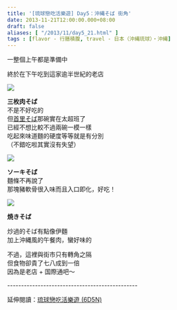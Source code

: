 ```yaml
---
title: '[琉球戀吃活樂遊] Day5：沖縄そば 街角'
date: 2013-11-21T12:00:00.000+08:00
draft: false
aliases: [ "/2013/11/day5_21.html" ]
tags : [flavor - 行膳積腹, travel - 日本（沖縄琉球）・沖縄]
---
```


一整個上午都是準備中

終於在下午吃到這家逾半世紀的老店

![](/images/okinawa5d.jpg)

**三枚肉そば**  
不是不好吃的  
但[首里そば](https://hidie.net/okinawa3d/)那碗實在太超班了  
已經不想比較不過兩碗一模一樣  
吃起來味道麵的硬度等等就是有分別  
（不錯吃啦其實沒有失望）  

![](/images/okinawa5d1.jpg)

**ソーキそば**  
麵條不再說了  
那塊豬軟骨很入味而且入口即化，好吃！  

![](/images/okinawa5d2.jpg)

**焼きそば**  

炒過的そば有點像伊麵  
加上沖縄風的午餐肉，蠻好味的

  

  

不過，這裡與街市只有轉角之隔  
但食物卻貴了七八成到一倍  
因為是老店 + 国際通吧～  
  
\-----------------------------------------------  
  
延伸閱讀：[琉球戀吃活樂遊 (6D5N)](https://hidie.net/okinawa6d5n/)
